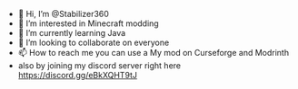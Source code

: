 - 👋 Hi, I’m @Stabilizer360
- 👀 I’m interested in Minecraft modding 
- 🌱 I’m currently learning Java 
- 💞️ I’m looking to collaborate on everyone 
- 📫 How to reach me you can use a My mod on Curseforge and Modrinth
- also by joining my discord server right here https://discord.gg/eBkXQHT9tJ

<!---
Stabilizer360/Stabilizer360 is a ✨ special ✨ repository because its `README.md` (this file) appears on your GitHub profile.
You can click the Preview link to take a look at your changes.
--->
